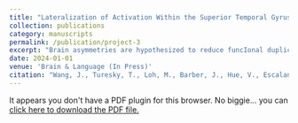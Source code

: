 ```yaml
---
title: "Lateralization of Activation Within the Superior Temporal Gyrus During Speech Perception in Sleeping Infants Is Prospectively Associated with Language Skills in Kindergarten: A Longitudinal Passive Listening Task-fMRI Study"
collection: publications
category: manuscripts
permalink: /publication/project-3
excerpt: "Brain asymmetries are hypothesized to reduce funcIonal duplicaIon and thus have evoluIonary advantages. The goal of this study was to examine whether early brain lateralizaIon contributes to skill development within the speech-language domain. To achieve this goal, 25 infants (2-13 months old) underwent behavioral language examinaIon as well as fMRI during sleep while listening to forward and backward speech and then were assessed on various language skills at 55-69 months old. We observed that infant funcIonal lateralizaIon of the superior temporal gyrus (STG) for forward > backward speech was associated with phonological, vocabulary, and expressive language skills 4 to 5 years later. However, we failed to observe that infant language skills or the anatomical lateralizaIon of STG were related to subsequent language skills. Overall, our findings suggest that infant funcIonal lateralizaIon of STG for speech percepIon may scaffold subsequent language acquisiIon, supporIng the hypothesis that funcIonal hemisphere asymmetries are advantageous."
date: 2024-01-01
venue: 'Brain & Language (In Press)'
citation: "Wang, J., Turesky, T., Loh, M., Barber, J., Hue, V., Escalante, E., <strong>Medina, A.</strong>, Gaab, N. (2024, In Press). Lateralization of Activation Within the Superior Temporal Gyrus During Speech Perception in Sleeping Infants Is Prospectively Associated with Language Skills in Kindergarten: A Longitudinal Passive Listening Task-fMRI Study. <i>Brain & Language</i>."
---
```


<object data="{{ site.baseurl }}/files/Wang%20et%20al.,%202024.pdf" type="application/pdf" width="100%" height="1000px">
  <p>It appears you don't have a PDF plugin for this browser. No biggie... you can <a href="{{ site.baseurl }}/files/Wang%20et%20al.,%202024.pdf">click here to download the PDF file.</a></p>
</object>
